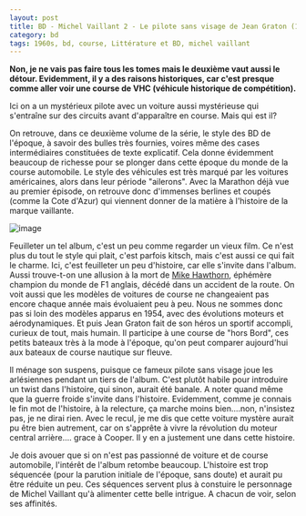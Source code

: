 ```yaml
---
layout: post
title: BD - Michel Vaillant 2 - Le pilote sans visage de Jean Graton (1960)
category: bd
tags: 1960s, bd, course, Littérature et BD, michel vaillant
---
```

**Non, je ne vais pas faire tous les tomes mais le deuxième vaut aussi le détour. Evidemment, il y a des raisons historiques, car c'est presque comme aller voir une course de VHC (véhicule historique de compétition).**

Ici on a un mystérieux pilote avec un voiture aussi mystérieuse qui s'entraîne sur des circuits avant d'apparaître en course. Mais qui est il?

On retrouve, dans ce deuxième volume de la série, le style des BD de l'époque, à savoir des bulles très fournies, voires même des cases intermédiaires constituées de texte explicatif. Cela donne évidemment beaucoup de richesse pour se plonger dans cette époque du monde de la course automobile. Le style des véhicules est très marqué par les voitures américaines, alors dans leur période "ailerons". Avec la Marathon déjà vue au premier épisode, on retrouve donc d'immenses berlines et coupés (comme la Cote d'Azur) qui viennent donner de la matière à l'histoire de la marque vaillante.

![image](https://filedn.eu/llqi9IBxlYouGRXYG2xlROb/img/2017/michelvaillant2.jpg)

Feuilleter un tel album, c'est un peu comme regarder un vieux film. Ce n'est plus du tout le style qui plait, c'est parfois kitsch, mais c'est aussi ce qui fait le charme. Ici, c'est feuilleter un peu d'histoire, car elle s'invite dans l'album. Aussi trouve-t-on une allusion à la mort de <a href="https://fr.wikipedia.org/wiki/Mike_Hawthorn">Mike Hawthorn</a>, éphémère champion du monde de F1 anglais, décédé dans un accident de la route. On voit aussi que les modèles de voitures de course ne changeaient pas encore chaque année mais évoluaient peu à peu. Nous ne sommes donc pas si loin des modèles apparus en 1954, avec des évolutions moteurs et aérodynamiques. Et puis Jean Graton fait de son héros un sportif accompli, curieux de tout, mais humain. Il participe à une course de "hors Bord", ces petits bateaux très à la mode à l'époque, qu'on peut comparer aujourd'hui aux bateaux de course nautique sur fleuve.

Il ménage son suspens, puisque ce fameux pilote sans visage joue les arlésiennes pendant un tiers de l'album. C'est plutôt habile pour introduire un twist dans l'histoire, qui sinon, aurait été banale. A noter quand même que la guerre froide s'invite dans l'histoire. Evidemment, comme je connais le fin mot de l'histoire, à la relecture, ça marche moins bien....non, n'insistez pas, je ne dirai rien. Avec le recul, je me dis que cette voiture mystère aurait pu être bien autrement, car on s'apprête à vivre la révolution du moteur central arrière.... grace à Cooper. Il y en a justement une dans cette histoire.

Je dois avouer que si on n'est pas passionné de voiture et de course automobile, l'intérêt de l'album retombe beaucoup. L'histoire est trop séquencée (pour la parution initiale de l'époque, sans doute) et aurait pu être réduite un peu. Ces séquences servent plus à constuire le personnage de Michel Vaillant qu'à alimenter cette belle intrigue. A chacun de voir, selon ses affinités.
